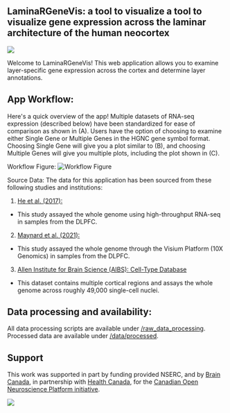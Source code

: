 ## LaminaRGeneVis: a tool to visualize a tool to visualize gene expression across the laminar architecture of the human neocortex
[<img src="https://img.shields.io/badge/Supported%20by-%20CONP%2FPCNO-red?link=https://conp.ca/">](https://conp.ca/)
<!---[![DOI:<your number>](http://img.shields.io/badge/DOI-<your number>-<colour hexcode>.svg)](<doi link>)--->

Welcome to LaminaRGeneVis! 
This web application allows you to examine layer-specific gene expression across the cortex and determine layer annotations.

## App Workflow:
Here's a quick overview of the app! Multiple datasets of RNA-seq expression (described below) have been standardized for ease of comparison as shown in (A). Users have the option of choosing to examine either Single Gene or Multiple Genes in the HGNC gene symbol format. Choosing Single Gene will give you a plot similar to (B), and choosing Multiple Genes will give you multiple plots, including the plot shown in (C).

Workflow Figure:
![Workflow Figure](https://github.com/ethanhkim/laminargenevis/www/pageFigure.png)

Source Data:
The data for this application has been sourced from these following studies and institutions:

1. [He et al. (2017): ](https://pubmed.ncbi.nlm.nih.gov/28414332/) 
  * This study assayed the whole genome using high-throughput RNA-seq in samples from the DLPFC.
2. [Maynard et al. (2021): ](https://www.nature.com/articles/s41593-020-00787-0) 
  * This study assayed the whole genome through the Visium Platform (10X Genomics) in samples from the DLPFC.
3. [Allen Institute for Brain Science (AIBS): Cell-Type Database](https://portal.brain-map.org/atlases-and-data/rnaseq/human-multiple-cortical-areas-smart-seq)
  * This dataset contains multiple cortical regions and assays the whole genome across roughly 49,000 single-cell nuclei.


## Data processing and availability:

All data processing scripts are available under [/raw_data_processing](https://github.com/ethanhkim/laminargenevis/tree/master/raw_data_processing). Processed data are available under [/data/processed](https://github.com/ethanhkim/laminargenevis/tree/master/data/processed). 

## Support
This work was supported in part by funding provided NSERC, and by [Brain Canada](https://braincanada.ca/), in partnership with [Health Canada](https://www.canada.ca/en/health-canada.html), for the [Canadian Open Neuroscience Platform initiative](https://conp.ca/).


[<img src=”https://conp.ca/wp-content/uploads/elementor/thumbs/logo-2-o5e91uhlc138896v1b03o2dg8nwvxyv3pssdrkjv5a.png”>](https://conp.ca/)